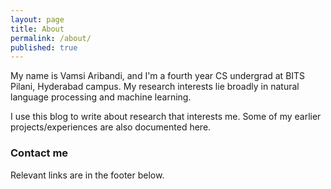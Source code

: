 ```yaml
---
layout: page
title: About
permalink: /about/
published: true
---
```


My name is Vamsi Aribandi, and I'm a fourth year CS undergrad at BITS Pilani, Hyderabad campus.
My research interests lie broadly in natural language processing and machine learning.

I use this blog to write about research that interests me. Some of my earlier projects/experiences are also documented here.

### Contact me

Relevant links are in the footer below.
